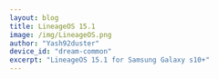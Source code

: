 ```yaml
---
layout: blog
title: LineageOS 15.1
image: /img/LineageOS.png
author: "Yash92duster"
device_id: "dream-common"
excerpt: "LineageOS 15.1 for Samsung Galaxy s10+"
---
```

